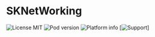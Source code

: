 # SKNetWorking


![License MIT](https://img.shields.io/dub/l/vibe-d.svg)
![Pod version](https://img.shields.io/cocoapods/v/SKNetWorking.svg?style=flat)
![Platform info](https://img.shields.io/cocoapods/p/SKNetWorking.svg?style=flat)
[![Support](https://img.shields.io/badge/support-iOS8+-blue.svg?style=flat)]
